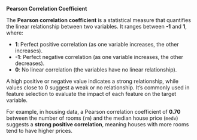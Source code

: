**Pearson Correlation Coefficient**

The **Pearson correlation coefficient** is a statistical measure that quantifies the linear relationship between two variables. It ranges between **-1** and **1**, where:

- **1**: Perfect positive correlation (as one variable increases, the other increases).
- **-1**: Perfect negative correlation (as one variable increases, the other decreases).
- **0**: No linear correlation (the variables have no linear relationship).

A high positive or negative value indicates a strong relationship, while values close to 0 suggest a weak or no relationship. It’s commonly used in feature selection to evaluate the impact of each feature on the target variable.

For example, in housing data, a Pearson correlation coefficient of **0.70** between the number of rooms (`rm`) and the median house price (`medv`) suggests a **strong positive correlation**, meaning houses with more rooms tend to have higher prices.

